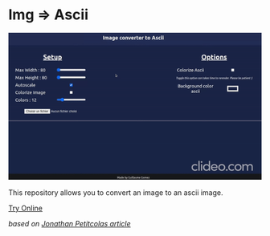 # Img => Ascii

![Preview](preview.gif)

This repository allows you to convert an image to an ascii image.

[Try Online](https://guillaume-gomez.github.io/image-to-ascii)


_based on [Jonathan Petitcolas article](https://www.jonathan-petitcolas.com/2017/12/28/converting-image-to-ascii-art.html)_





